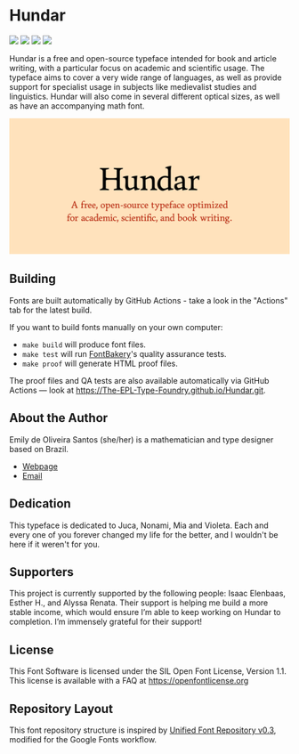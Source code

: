 # Hundar

[![][Fontbakery]](https://googlefonts.github.io/googlefonts-project-template/fontbakery/fontbakery-report.html)
[![][Universal]](https://googlefonts.github.io/googlefonts-project-template/fontbakery/fontbakery-report.html)
[![][GF Profile]](https://googlefonts.github.io/googlefonts-project-template/fontbakery/fontbakery-report.html)
[![][Shaping]](https://googlefonts.github.io/googlefonts-project-template/fontbakery/fontbakery-report.html)

[Fontbakery]: https://img.shields.io/endpoint?url=https%3A%2F%2Fraw.githubusercontent.com%2Fgooglefonts%2Fgooglefonts-project-template%2Fgh-pages%2Fbadges%2Foverall.json
[GF Profile]: https://img.shields.io/endpoint?url=https%3A%2F%2Fraw.githubusercontent.com%2Fgooglefonts%2Fgooglefonts-project-template%2Fgh-pages%2Fbadges%2FGoogleFonts.json
[Outline Correctness]: https://img.shields.io/endpoint?url=https%3A%2F%2Fraw.githubusercontent.com%2Fgooglefonts%2Fgooglefonts-project-template%2Fgh-pages%2Fbadges%2FOutlineCorrectnessChecks.json
[Shaping]: https://img.shields.io/endpoint?url=https%3A%2F%2Fraw.githubusercontent.com%2Fgooglefonts%2Fgooglefonts-project-template%2Fgh-pages%2Fbadges%2FShapingChecks.json
[Universal]: https://img.shields.io/endpoint?url=https%3A%2F%2Fraw.githubusercontent.com%2Fgooglefonts%2Fgooglefonts-project-template%2Fgh-pages%2Fbadges%2FUniversal.json

Hundar is a free and open-source ty­pe­fa­ce intended for book and article writing, with a particular focus on aca­de­mic and scientific usage. The typeface aims to cover a very wide range of languages, as well as provide support for specialist usage in subjects like medievalist studies and linguistics. Hundar will also come in several different optical sizes, as well as have an accompanying math font.

![Sample Image](documentation/logo.png)

## Building

Fonts are built automatically by GitHub Actions - take a look in the "Actions" tab for the latest build.

If you want to build fonts manually on your own computer:

* `make build` will produce font files.
* `make test` will run [FontBakery](https://github.com/googlefonts/fontbakery)'s quality assurance tests.
* `make proof` will generate HTML proof files.

The proof files and QA tests are also available automatically via GitHub Actions — look at https://The-EPL-Type-Foundry.github.io/Hundar.git.

## About the Author

Emily de Oliveira Santos (she/her) is a mathematician and type designer based on Brazil.
- [Webpage](https://topological-modular-forms.github.io/)
- [Email](mailto:emily.de.oliveira.santos.tmf@gmail.com)

## Dedication
This typeface is dedicated to Juca, Nonami, Mia and Violeta. Each and every one of you forever changed my life for the better, and I wouldn't be here if it weren't for you.

## Supporters

This project is currently supported by the following people: Isaac Elenbaas, Esther H., and Alyssa Renata. Their support is helping me build a more stable income, which would ensure I’m able to keep working on Hundar to completion. I’m immen­se­ly gra­te­ful for their support!

## License

This Font Software is licensed under the SIL Open Font License, Version 1.1.
This license is available with a FAQ at https://openfontlicense.org

## Repository Layout

This font repository structure is inspired by [Unified Font Repository v0.3](https://github.com/unified-font-repository/Unified-Font-Repository), modified for the Google Fonts workflow.
